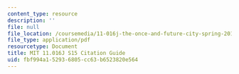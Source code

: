 ```yaml
---
content_type: resource
description: ''
file: null
file_location: /coursemedia/11-016j-the-once-and-future-city-spring-2015/fbf994a152936805cc63b6523820e564_11016J_S15_CitationGuide.pdf
file_type: application/pdf
resourcetype: Document
title: MIT 11.016J S15 Citation Guide
uid: fbf994a1-5293-6805-cc63-b6523820e564
---
```

